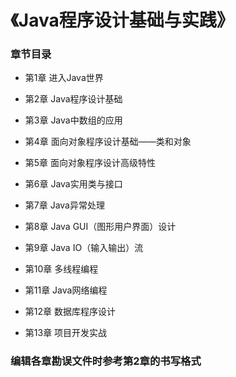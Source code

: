 # 《Java程序设计基础与实践》
### 章节目录

* 第1章 进入Java世界

* 第2章 Java程序设计基础

* 第3章 Java中数组的应用

* 第4章 面向对象程序设计基础——类和对象

* 第5章 面向对象程序设计高级特性

* 第6章 Java实用类与接口

* 第7章 Java异常处理

* 第8章 Java GUI（图形用户界面）设计

* 第9章 Java IO（输入输出）流

* 第10章 多线程编程

* 第11章 Java网络编程

* 第12章 数据库程序设计

* 第13章 项目开发实战

### 编辑各章勘误文件时参考第2章的书写格式

